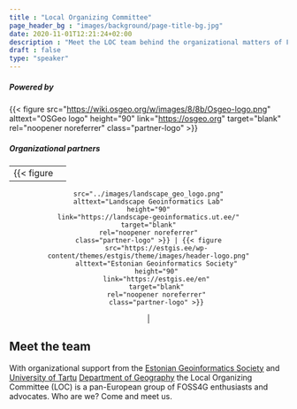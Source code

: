 ```yaml
---
title : "Local Organizing Committee"
page_header_bg : "images/background/page-title-bg.jpg"
date: 2020-11-01T12:21:24+02:00
description : "Meet the LOC team behind the organizational matters of FOSS4G Europe 2024."
draft : false
type: "speaker"
---
```


<style>
  .partner-logo img {
    padding: 10px 20px 10px 20px;
    border: 1px solid #fff;
  }
  .partner-logo img:hover{
    border-color: #ff6600;
  }
</style>

##### Powered by

{{< figure
    src="https://wiki.osgeo.org/w/images/8/8b/Osgeo-logo.png"
    alttext="OSGeo logo"
    height="90"
    link="https://osgeo.org"
    target="blank"
    rel="noopener noreferrer"
    class="partner-logo" >}}

##### Organizational partners
<center>

|  |  |
|:-|:-:|
| {{< figure
    src="../images/landscape_geo_logo.png"
    alttext="Landscape Geoinformatics Lab"
    height="90"
    link="https://landscape-geoinformatics.ut.ee/"
    target="blank"
    rel="noopener noreferrer"
    class="partner-logo" >}} | {{< figure
        src="https://estgis.ee/wp-content/themes/estgis/theme/images/header-logo.png"
        alttext="Estonian Geoinformatics Society"
        height="90"
        link="https://estgis.ee/en"
        target="blank"
        rel="noopener noreferrer"
        class="partner-logo" >}}
|

</center>

## Meet the team

With organizational support from the
<u>[Estonian Geoinformatics Society](https://estgis.ee/en)</u>
and <u>[University of Tartu](https://ut.ee/en)</u>
<u>[Department of Geography](https://geograafia.ut.ee/en)</u>
the Local Organizing Committee (LOC) is a pan-European group of FOSS4G
enthusiasts and advocates. Who are we? Come and meet us.
